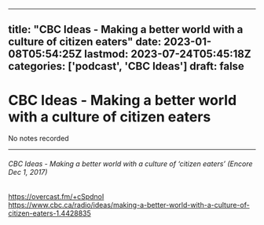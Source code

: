 
---
title: "CBC Ideas - Making a better world with a culture of citizen eaters"
date: 2023-01-08T05:54:25Z
lastmod: 2023-07-24T05:45:18Z
categories: ['podcast', 'CBC Ideas']
draft: false
---


# CBC Ideas - Making a better world with a culture of citizen eaters

No notes recorded

- - -
###### CBC Ideas - Making a better world with a culture of ‘citizen eaters’ (Encore Dec 1, 2017)

https://overcast.fm/+cSpdnoI  
https://www.cbc.ca/radio/ideas/making-a-better-world-with-a-culture-of-citizen-eaters-1.4428835

<!-- #public #podcast #CBC Ideas# -->

<!-- {BearID:6AA09B80-B4F1-4CD8-9EC6-0B96580C21DD-28016-00002D97CBBAF285} -->
